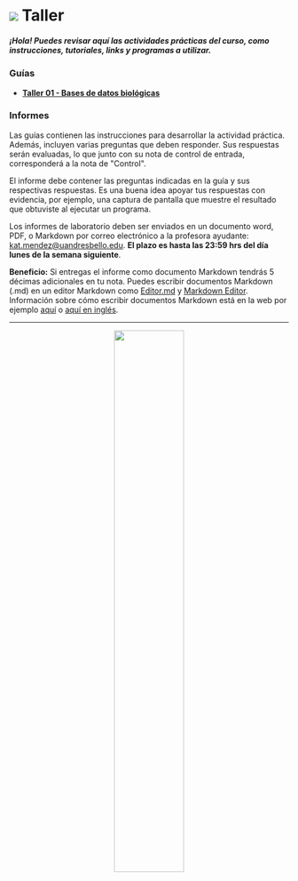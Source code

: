# ![](https://github.com/BIOQ380/Syllabus/blob/master/images/laptop.png?raw=true) Taller

##### ¡Hola! Puedes revisar aquí las actividades prácticas del curso, como instrucciones, tutoriales, links y programas a utilizar.

### Guías

- **[Taller 01 - Bases de datos biológicas](https://github.com/BIOQ380/Taller/blob/master/Taller_01.md)**

### Informes

Las guías contienen las instrucciones para desarrollar la actividad práctica. Además, incluyen varias preguntas que deben responder. Sus respuestas serán evaluadas, lo que junto con su nota de control de entrada, corresponderá a la nota de "Control".

El informe debe contener las preguntas indicadas en la guía y sus respectivas respuestas. Es una buena idea apoyar tus respuestas con evidencia, por ejemplo, una captura de pantalla que muestre el resultado que obtuviste al ejecutar un programa.

Los informes de laboratorio deben ser enviados en un documento word, PDF, o Markdown por correo electrónico a la profesora ayudante: kat.mendez@uandresbello.edu. **El plazo es hasta las 23:59 hrs del día lunes de la semana siguiente**.

**Beneficio:** Si entregas el informe como documento Markdown tendrás 5 décimas adicionales en tu nota. Puedes escribir documentos Markdown (.md) en un editor Markdown como [Editor.md](https://pandao.github.io/editor.md/en.html) y [Markdown Editor](https://marketplace.visualstudio.com/items?itemName=MadsKristensen.MarkdownEditor). Información sobre cómo escribir documentos Markdown está en la web por ejemplo [aquí](http://cesarhdz.com/articulos/escribir-en-markdown#que-es-markdown) o [aquí en inglés](https://github.com/adam-p/markdown-here/wiki/Markdown-Cheatsheet).

---

<p align="center">
<img width="50%" src="https://github.com/BIOQ380/Syllabus/blob/master/images/unab_cbib_horizontal.png?raw=true">
</p>
